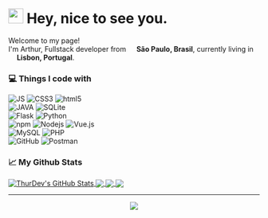 <h1><img src="https://emojis.slackmojis.com/emojis/images/1531849430/4246/blob-sunglasses.gif?1531849430" width="30"/> Hey, nice to see you.</h1>


<p>Welcome to my page! </br> I'm Arthur, Fullstack developer from <img src="https://image.flaticon.com/icons/svg/197/197386.svg" width="13"/> <b>São Paulo, Brasil</b>, currently living in <img src="https://image.flaticon.com/icons/svg/197/197463.svg" width="13"/> <b>Lisbon, Portugal</b>. </p>
<h3>💻 Things I code with</h3>
<p>
  <img alt="JS" src="https://img.shields.io/badge/-JavaScript-43853d?style=flat-square&logo=JavaScript&logoColor=white&color=yellow" />
  <img alt="CSS3" src="https://img.shields.io/badge/-CSS3-43853d?style=flat-square&logo=CSS3&logoColor=white&color=blue" />
  <img alt="html5" src="https://img.shields.io/badge/-HTML5-E34F26?style=flat-square&logo=html5&logoColor=white" />
  <br>
  <img alt="JAVA" src="https://img.shields.io/badge/-JAVA-43853d?style=flat-square&logo=JAVA&logoColor=white&color=important" />
  <img alt="SQLite" src="https://img.shields.io/badge/-SQLite-43853d?style=flat-square&logo=SQLite&logoColor=white&color=green" />
  <br>
  <img alt="Flask" src="https://img.shields.io/badge/-Flask-43853d?style=flat-square&logo=Flask&logoColor=white&color=red"/>
  <img alt="Python" src="https://img.shields.io/badge/-Python-43853d?style=flat-square&logo=Python&logoColor=white&color=blue"/>
  <br>
  <img alt="npm" src="https://img.shields.io/badge/-NPM-CB3837?style=flat-square&logo=npm&logoColor=white" /> 
  <img alt="Nodejs" src="https://img.shields.io/badge/-Nodejs-43853d?style=flat-square&logo=Node.js&logoColor=white" />
  <img alt="Vue.js" src="https://img.shields.io/badge/-Vuejs-43853d?style=flat-square&logo=Vue.js&logoColor=white&color=success" />
  <br>
  <img alt="MySQL" src="https://img.shields.io/badge/-MySQL-43853d?style=flat-square&logo=MySQL&logoColor=white&color=ff69b4" />
  <img alt="PHP" src="https://img.shields.io/badge/-PHP-43853d?style=flat-square&logo=PHP&logoColor=white&color=informational" />
  <br>
  <img alt="GitHub" src="https://img.shields.io/badge/-GitHub-43853d?style=flat-square&logo=GitHub&logoColor=white&color=blueviolet" />
  <img alt="Postman" src="https://img.shields.io/badge/-Postman-43853d?style=flat-square&logo=Postman&logoColor=white&color=orange" />
</p>

<h3>📈 My Github Stats</h3>
<a href="https://github.com/MartinHeinz/MartinHeinz">
  <img align="center" src="https://github-readme-stats.vercel.app/api?username=ThurDev&show_icons=true&line_height=27&count_private=true&title_color=ffffff&text_color=c9cacc&icon_color=1C9EE3&bg_color=1d1f21" alt="ThurDev's GitHub Stats" />
</a>
<a href="https://github.com/MartinHeinz/MartinHeinz">
  <img align="center" src="https://github-readme-stats.vercel.app/api/top-langs/?username=ThurDev&hide=html&title_color=ffffff&text_color=c9cacc&icon_color=1C9EE3&bg_color=1d1f21" />
</a>
<a href="https://github.com/thurdev/AyxBot">
  <img align="center" src="https://github-readme-stats.vercel.app/api/pin/?username=thurdev&repo=AyxBot&title_color=ffffff&text_color=c9cacc&icon_color=1C9EE3&bg_color=1d1f21" />
</a>
<a href="https://github.com/thurdev/TH_BTC">
  <img align="center" src="https://github-readme-stats.vercel.app/api/pin/?username=thurdv&repo=TH_BTC&title_color=ffffff&text_color=c9cacc&icon_color=1C9EE3&bg_color=1d1f21" />
</a>

------------
<p align="center"><img src="https://github.com/thmsgbrt/thmsgbrt/workflows/README%20build/badge.svg" /></p>
